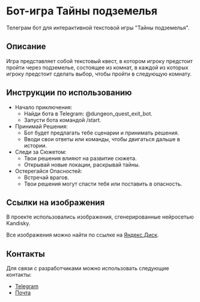 # Бот-игра Тайны подземелья 

Телеграм бот для интерактивной текстовой игры "Тайны подземелья".


## Описание

Игра представляет собой текстовый квест, 
в котором игроку предстоит пройти через подземелье, 
состоящее из комнат, в каждой из которых игроку предстоит сделать выбор, 
чтобы пройти в следующую комнату.

## Инструкции по использованию
- Начало приключения:
  - Найди бота в Telegram: @dungeon_quest_exit_bot.
  - Запусти бота командой /start.
- Принимай Решения:
  - Бот будет предлагать тебе сценарии и принимать решения.
  - Вводи свои ответы или команды, чтобы двигаться дальше в истории. 
- Следи за Сюжетом:
  - Твои решения влияют на развитие сюжета. 
  - Открывай новые локации, раскрывай тайны.
- Остерегайся Опасностей:
  - Встречай врагов. 
  - Твои решения могут спасти тебя или поставить в опасность.


## Ссылки на изображения
В проекте использовались изображения, сгенерированные нейросетью Kandisky.

Все изображения можно найти по ссылке на [Яндекс.Диск](https://disk.yandex.com/a/BQ95H_u1Dnpt5Q).

## Контакты
Для связи с разработчиками можно использовать следующие контакты:

- [Telegram](https://t.me/xotelkill)
- [Почта](mailto:anosov.serezha@mail.ru)

